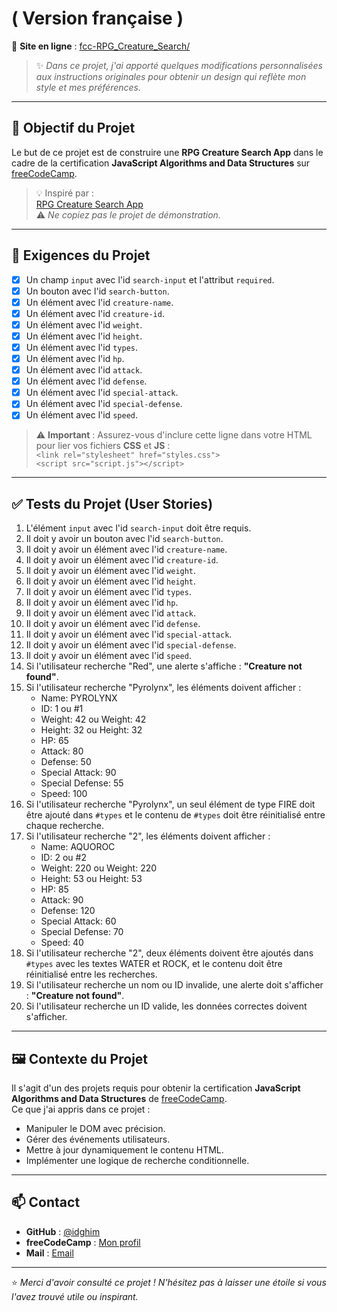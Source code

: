 #  ( Version française )

🔗 **Site en ligne** : [fcc-RPG_Creature_Search/](https://idghim.github.io/fcc-RPG_Creature_Search/)

> ✨ *Dans ce projet, j'ai apporté quelques modifications personnalisées aux instructions originales pour obtenir un design qui reflète mon style et mes préférences.*

---

## 🎯 Objectif du Projet

Le but de ce projet est de construire une **RPG Creature Search App** dans le cadre de la certification **JavaScript Algorithms and Data Structures** sur [freeCodeCamp](https://www.freecodecamp.org/).

> 💡 Inspiré par :  
[RPG Creature Search App](https://rpg-creature-search-app.freecodecamp.rocks/)  
⚠️ *Ne copiez pas le projet de démonstration.*

---

## 📌 Exigences du Projet

- [x] Un champ `input` avec l'id `search-input` et l'attribut `required`.
- [x] Un bouton avec l'id `search-button`.
- [x] Un élément avec l'id `creature-name`.
- [x] Un élément avec l'id `creature-id`.
- [x] Un élément avec l'id `weight`.
- [x] Un élément avec l'id `height`.
- [x] Un élément avec l'id `types`.
- [x] Un élément avec l'id `hp`.
- [x] Un élément avec l'id `attack`.
- [x] Un élément avec l'id `defense`.
- [x] Un élément avec l'id `special-attack`.
- [x] Un élément avec l'id `special-defense`.
- [x] Un élément avec l'id `speed`.

> ⚠️ **Important** : Assurez-vous d'inclure cette ligne dans votre HTML pour lier vos fichiers **CSS** et **JS** :  
> `<link rel="stylesheet" href="styles.css">`  
> `<script src="script.js"></script>`

---

## ✅ Tests du Projet (User Stories)

1. L'élément `input` avec l'id `search-input` doit être requis.
2. Il doit y avoir un bouton avec l'id `search-button`.
3. Il doit y avoir un élément avec l'id `creature-name`.
4. Il doit y avoir un élément avec l'id `creature-id`.
5. Il doit y avoir un élément avec l'id `weight`.
6. Il doit y avoir un élément avec l'id `height`.
7. Il doit y avoir un élément avec l'id `types`.
8. Il doit y avoir un élément avec l'id `hp`.
9. Il doit y avoir un élément avec l'id `attack`.
10. Il doit y avoir un élément avec l'id `defense`.
11. Il doit y avoir un élément avec l'id `special-attack`.
12. Il doit y avoir un élément avec l'id `special-defense`.
13. Il doit y avoir un élément avec l'id `speed`.
14. Si l'utilisateur recherche "Red", une alerte s'affiche : **"Creature not found"**.
15. Si l'utilisateur recherche "Pyrolynx", les éléments doivent afficher :  
    - Name: PYROLYNX  
    - ID: 1 ou #1  
    - Weight: 42 ou Weight: 42  
    - Height: 32 ou Height: 32  
    - HP: 65  
    - Attack: 80  
    - Defense: 50  
    - Special Attack: 90  
    - Special Defense: 55  
    - Speed: 100
16. Si l'utilisateur recherche "Pyrolynx", un seul élément de type FIRE doit être ajouté dans `#types` et le contenu de `#types` doit être réinitialisé entre chaque recherche.
17. Si l'utilisateur recherche "2", les éléments doivent afficher :  
    - Name: AQUOROC  
    - ID: 2 ou #2  
    - Weight: 220 ou Weight: 220  
    - Height: 53 ou Height: 53  
    - HP: 85  
    - Attack: 90  
    - Defense: 120  
    - Special Attack: 60  
    - Special Defense: 70  
    - Speed: 40
18. Si l'utilisateur recherche "2", deux éléments doivent être ajoutés dans `#types` avec les textes WATER et ROCK, et le contenu doit être réinitialisé entre les recherches.
19. Si l'utilisateur recherche un nom ou ID invalide, une alerte doit s'afficher : **"Creature not found"**.
20. Si l'utilisateur recherche un ID valide, les données correctes doivent s'afficher.

---

## 🖼️ Contexte du Projet

Il s'agit d'un des projets requis pour obtenir la certification **JavaScript Algorithms and Data Structures** de [freeCodeCamp](https://www.freecodecamp.org/).  
Ce que j'ai appris dans ce projet :

- Manipuler le DOM avec précision.
- Gérer des événements utilisateurs.
- Mettre à jour dynamiquement le contenu HTML.
- Implémenter une logique de recherche conditionnelle.

---

## 📫 Contact

- **GitHub** : [@idghim](https://github.com/idghim)  
- **freeCodeCamp** : [Mon profil](https://www.freecodecamp.org/IchemD)
- **Mail** : [Email](mailto:ichemdghim@gmail.com)

---

⭐ *Merci d'avoir consulté ce projet ! N'hésitez pas à laisser une étoile si vous l'avez trouvé utile ou inspirant.*
